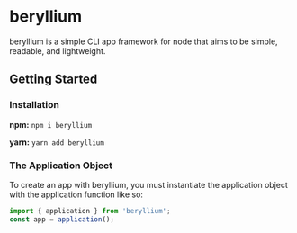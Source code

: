 # beryllium
beryllium is a simple CLI app framework for node that aims to be simple, readable, and lightweight.

## Getting Started

### Installation
**npm:** `npm i beryllium`

**yarn:** `yarn add beryllium`

### The Application Object
To create an app with beryllium, you must instantiate the application object with the application function like so:
```javascript
import { application } from 'beryllium';
const app = application();
```
<!--TODO-->
